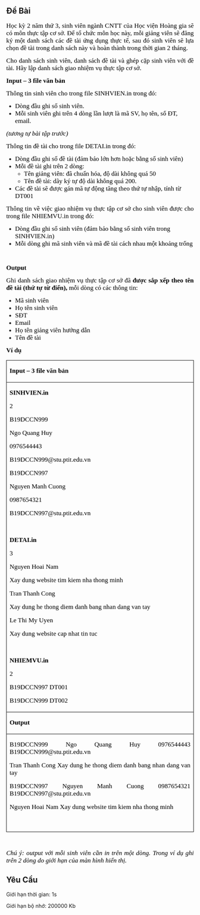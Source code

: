 ## Đề Bài
<div class="submit__des">
<p style="text-align:justify;"><span style="font-size:13pt;"><span style="font-family:'Times New Roman', serif;"><span style="color:#000000;">Học kỳ 2 năm thứ 3, sinh viên ngành CNTT của Học viện Hoàng gia sẽ có môn thực tập cơ sở. Để tổ chức môn học này, mỗi giảng viên sẽ đăng ký một danh sách các đề tài ứng dụng thực tế, sau đó sinh viên sẽ lựa chọn đề tài trong danh sách này và hoàn thành trong thời gian 2 tháng. </span></span></span></p>
<p style="text-align:justify;"><span style="font-size:13pt;"><span style="font-family:'Times New Roman', serif;"><span style="color:#000000;">Cho danh sách sinh viên, danh sách đề tài và ghép cặp sinh viên với đề tài. Hãy lập danh sách giao nhiệm vụ thực tập cơ sở. </span></span></span></p>
<p style="text-align:justify;"><span style="font-size:13pt;"><span style="font-family:'Times New Roman', serif;"><strong><span style="color:#000000;">Input – 3 file văn bản</span></strong></span></span></p>
<p style="text-align:justify;"><span style="font-size:13pt;"><span style="font-family:'Times New Roman', serif;"><span style="color:#000000;">Thông tin sinh viên cho trong file SINHVIEN.in trong đó:</span></span></span></p>
<ul>
<li><span style="font-size:13pt;"><span style="font-family:'Times New Roman', serif;"><span style="color:#000000;">Dòng đầu ghi số sinh viên. </span></span></span></li>
<li><span style="font-size:13pt;"><span style="font-family:'Times New Roman', serif;"><span style="color:#000000;">Mỗi sinh viên ghi trên 4 dòng lần lượt là mã SV, họ tên, số ĐT, email.</span></span></span></li>
</ul>
<p style="text-align:justify;"><span style="font-size:13pt;"><span style="font-family:'Times New Roman', serif;"><em><span style="color:#000000;">(tương tự bài tập trước)</span></em></span></span></p>
<p style="text-align:justify;"><span style="font-size:13pt;"><span style="font-family:'Times New Roman', serif;"><span style="color:#000000;">Thông tin đề tài cho trong file DETAI.in trong đó: </span></span></span></p>
<ul>
<li><span style="font-size:13pt;"><span style="font-family:'Times New Roman', serif;"><span style="color:#000000;">Dòng đầu ghi số đề tài (đảm bảo lớn hơn hoặc bằng số sinh viên)</span></span></span></li>
<li><span style="font-size:13pt;"><span style="font-family:'Times New Roman', serif;"><span style="color:#000000;">Mỗi đề tài ghi trên 2 dòng: </span></span></span>
<ul>
<li><span style="font-size:13pt;"><span style="font-family:'Times New Roman', serif;"><span style="color:#000000;">Tên giảng viên: đã chuẩn hóa, độ dài không quá 50</span></span></span></li>
<li><span style="font-size:13pt;"><span style="font-family:'Times New Roman', serif;"><span style="color:#000000;">Tên đề tài: dãy ký tự độ dài không quá 200. </span></span></span></li>
</ul>
</li>
<li><span style="font-size:13pt;"><span style="font-family:'Times New Roman', serif;"><span style="color:#000000;">Các đề tài sẽ được gán mã tự động tăng theo thứ tự nhập, tính từ DT001</span></span></span></li>
</ul>
<p style="text-align:justify;"><span style="font-size:13pt;"><span style="font-family:'Times New Roman', serif;"><span style="color:#000000;">Thông tin về việc giao nhiệm vụ thực tập cơ sở cho sinh viên được cho trong file NHIEMVU.in trong đó:</span></span></span></p>
<ul>
<li><span style="font-size:13pt;"><span style="font-family:'Times New Roman', serif;"><span style="color:#000000;">Dòng đầu ghi số sinh viên (đảm bảo bằng số sinh viên trong SINHVIEN.in)</span></span></span></li>
<li><span style="font-size:13pt;"><span style="font-family:'Times New Roman', serif;"><span style="color:#000000;">Mỗi dòng ghi mã sinh viên và mã đề tài cách nhau một khoảng trống</span></span></span></li>
</ul>
<p style="text-align:justify;"> </p>
<p style="text-align:justify;"><span style="font-size:13pt;"><span style="font-family:'Times New Roman', serif;"><strong><span style="color:#000000;">Output</span></strong></span></span></p>
<p style="text-align:justify;"><span style="font-size:13pt;"><span style="font-family:'Times New Roman', serif;"><span style="color:#000000;">Ghi danh sách giao nhiệm vụ thực tập cơ sở đã <strong>được sắp xếp theo tên đề tài (thứ tự từ điển),</strong> mỗi dòng có các thông tin:</span></span></span></p>
<ul>
<li><span style="font-size:13pt;"><span style="font-family:'Times New Roman', serif;"><span style="color:#000000;">Mã sinh viên</span></span></span></li>
<li><span style="font-size:13pt;"><span style="font-family:'Times New Roman', serif;"><span style="color:#000000;">Họ tên sinh viên</span></span></span></li>
<li><span style="font-size:13pt;"><span style="font-family:'Times New Roman', serif;"><span style="color:#000000;">SĐT</span></span></span></li>
<li><span style="font-size:13pt;"><span style="font-family:'Times New Roman', serif;"><span style="color:#000000;">Email</span></span></span></li>
<li><span style="font-size:13pt;"><span style="font-family:'Times New Roman', serif;"><span style="color:#000000;">Họ tên giảng viên hướng dẫn</span></span></span></li>
<li><span style="font-size:13pt;"><span style="font-family:'Times New Roman', serif;"><span style="color:#000000;">Tên đề tài</span></span></span></li>
</ul>
<p style="text-align:justify;"><span style="font-size:13pt;"><span style="font-family:'Times New Roman', serif;"><strong><span style="color:#000000;">Ví dụ</span></strong></span></span></p>
<table cellspacing="0" class="MsoTableGrid" style="border-collapse:collapse;border:none;">
<tr>
<td style="border-bottom:1px solid #000000;border-left:1px solid #000000;border-right:1px solid #000000;border-top:1px solid #000000;vertical-align:top;width:601px;">
<p style="text-align:justify;"><span style="font-size:13pt;"><span style="font-family:'Times New Roman', serif;"><strong><span style="color:#000000;">Input – 3 file văn bản</span></strong></span></span></p>
</td>
</tr>
<tr>
<td style="border-bottom:1px solid #000000;border-left:1px solid #000000;border-right:1px solid #000000;border-top:none;vertical-align:top;width:601px;">
<p style="text-align:justify;"><span style="font-size:13pt;"><span style="font-family:'Times New Roman', serif;"><strong><span style="color:#000000;">SINHVIEN.in</span></strong></span></span></p>
<p style="text-align:justify;"><span style="font-size:13pt;"><span style="font-family:'Times New Roman', serif;"><span style="color:#000000;">2</span></span></span></p>
<p style="text-align:justify;"><span style="font-size:13pt;"><span style="font-family:'Times New Roman', serif;"><span style="color:#000000;">B19DCCN999</span></span></span></p>
<p style="text-align:justify;"><span style="font-size:13pt;"><span style="font-family:'Times New Roman', serif;"><span style="color:#000000;">Ngo Quang Huy</span></span></span></p>
<p style="text-align:justify;"><span style="font-size:13pt;"><span style="font-family:'Times New Roman', serif;"><span style="color:#000000;">0976544443</span></span></span></p>
<p style="text-align:justify;"><span style="font-size:13pt;"><span style="font-family:'Times New Roman', serif;"><span style="color:#000000;">B19DCCN999@stu.ptit.edu.vn</span></span></span></p>
<p style="text-align:justify;"><span style="font-size:13pt;"><span style="font-family:'Times New Roman', serif;"><span style="color:#000000;">B19DCCN997</span></span></span></p>
<p style="text-align:justify;"><span style="font-size:13pt;"><span style="font-family:'Times New Roman', serif;"><span style="color:#000000;">Nguyen Manh Cuong</span></span></span></p>
<p style="text-align:justify;"><span style="font-size:13pt;"><span style="font-family:'Times New Roman', serif;"><span style="color:#000000;">0987654321</span></span></span></p>
<p style="text-align:justify;"><span style="font-size:13pt;"><span style="font-family:'Times New Roman', serif;"><span style="color:#000000;">B19DCCN997@stu.ptit.edu.vn</span></span></span></p>
<p style="text-align:justify;"> </p>
<p style="text-align:justify;"><span style="font-size:13pt;"><span style="font-family:'Times New Roman', serif;"><strong><span style="color:#000000;">DETAI.in</span></strong></span></span></p>
<p style="text-align:justify;"><span style="font-size:13pt;"><span style="font-family:'Times New Roman', serif;"><span style="color:#000000;">3</span></span></span></p>
<p style="text-align:justify;"><span style="font-size:13pt;"><span style="font-family:'Times New Roman', serif;"><span style="color:#000000;">Nguyen Hoai Nam</span></span></span></p>
<p style="text-align:justify;"><span style="font-size:13pt;"><span style="font-family:'Times New Roman', serif;"><span style="color:#000000;">Xay dung website tim kiem nha thong minh</span></span></span></p>
<p style="text-align:justify;"><span style="font-size:13pt;"><span style="font-family:'Times New Roman', serif;"><span style="color:#000000;">Tran Thanh Cong</span></span></span></p>
<p style="text-align:justify;"><span style="font-size:13pt;"><span style="font-family:'Times New Roman', serif;"><span style="color:#000000;">Xay dung he thong diem danh bang nhan dang van tay</span></span></span></p>
<p style="text-align:justify;"><span style="font-size:13pt;"><span style="font-family:'Times New Roman', serif;"><span style="color:#000000;">Le Thi My Uyen</span></span></span></p>
<p style="text-align:justify;"><span style="font-size:13pt;"><span style="font-family:'Times New Roman', serif;"><span style="color:#000000;">Xay dung website cap nhat tin tuc</span></span></span></p>
<p style="text-align:justify;"> </p>
<p style="text-align:justify;"><span style="font-size:13pt;"><span style="font-family:'Times New Roman', serif;"><strong><span style="color:#000000;">NHIEMVU.in</span></strong></span></span></p>
<p style="text-align:justify;"><span style="font-size:13pt;"><span style="font-family:'Times New Roman', serif;"><span style="color:#000000;">2</span></span></span></p>
<p style="text-align:justify;"><span style="font-size:13pt;"><span style="font-family:'Times New Roman', serif;"><span style="color:#000000;">B19DCCN997 DT001</span></span></span></p>
<p style="text-align:justify;"><span style="font-size:13pt;"><span style="font-family:'Times New Roman', serif;"><span style="color:#000000;">B19DCCN999 DT002</span></span></span></p>
</td>
</tr>
<tr>
<td style="border-bottom:1px solid #000000;border-left:1px solid #000000;border-right:1px solid #000000;border-top:none;vertical-align:top;width:601px;">
<p style="text-align:justify;"><span style="font-size:13pt;"><span style="font-family:'Times New Roman', serif;"><strong><span style="color:#000000;">Output</span></strong></span></span></p>
</td>
</tr>
<tr>
<td style="border-bottom:1px solid #000000;border-left:1px solid #000000;border-right:1px solid #000000;border-top:none;vertical-align:top;width:601px;">
<p style="text-align:justify;"><span style="font-size:13pt;"><span style="font-family:'Times New Roman', serif;"><span style="color:#000000;">B19DCCN999 Ngo Quang Huy 0976544443 B19DCCN999@stu.ptit.edu.vn</span></span></span></p>
<p style="text-align:justify;"><span style="font-size:13pt;"><span style="font-family:'Times New Roman', serif;"><span style="color:#000000;">Tran Thanh Cong Xay dung he thong diem danh bang nhan dang van tay</span></span></span></p>
<p style="text-align:justify;"><span style="font-size:13pt;"><span style="font-family:'Times New Roman', serif;"><span style="color:#000000;">B19DCCN997 Nguyen Manh Cuong 0987654321 B19DCCN997@stu.ptit.edu.vn</span></span></span></p>
<p style="text-align:justify;"><span style="font-size:13pt;"><span style="font-family:'Times New Roman', serif;"><span style="color:#000000;">Nguyen Hoai Nam Xay dung website tim kiem nha thong minh</span></span></span></p>
<p style="text-align:justify;"> </p>
</td>
</tr>
</table>
<p style="text-align:justify;"> </p>
<p style="text-align:justify;"><span style="font-size:13pt;"><span style="font-family:'Times New Roman', serif;"><em><span style="color:#000000;">Chú ý: output với mỗi sinh viên cần in trên một dòng. Trong ví dụ ghi trên 2 dòng do giới hạn của màn hình hiển thị. </span></em></span></span></p>
<p style="clear: left"></p>
</div>

## Yêu Cầu
<div class="submit__req">
<p>Giới hạn thời gian: <span>1s</span></p>
<p>Giới hạn bộ nhớ: <span>200000 Kb</span></p>
</div>
